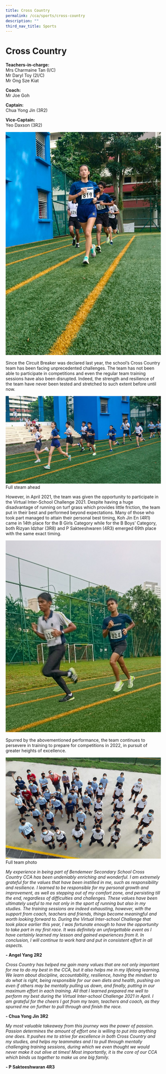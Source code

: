 ```yaml
---
title: Cross Country
permalink: /cca/sports/cross-country
description: ""
third_nav_title: Sports
---
```

# Cross Country
 
**Teachers-in-charge:** <br>
Mrs Charmaine Tan (I/C) <br>
Mr Daryl Toy (2I/C) <br>
Mr Ong Sze Kiat

**Coach:** <br>
Mr Joe Goh

**Captain:** <br>
Chua Yong Jin (3R2)

**Vice-Captain:** <br>
Yeo Daxson (3R2)

![Training in school](/images/Cca/cca-cross-i-Training-in-school-716x1024.jpg)

Since the Circuit Breaker was declared last year, the school’s Cross Country team has been facing unprecedented challenges. The team has not been able to participate in competitions and even the regular team training sessions have also been disrupted.  Indeed, the strength and resilience of the team have never been tested and stretched to such extent before until now.

![Full steam ahead](/images/Cca/cca-cross-i-Full-steam-ahead-768x432.jpg)
Full steam ahead

However, in April 2021, the team was given the opportunity to participate in the Virtual Inter-School Challenge 2021.  Despite having a huge disadvantage of running on turf grass which provides little friction, the team put in their best and performed beyond expectations. Many of those who took part managed to attain their personal best timing, Koh Jin En (4R1) came in 14th  place for the B Girls Category while for the B Boys’ Category, both Rizyan Idzhar (3R8) and P Sakteeshwaren (4R3) emerged 69th place with the same exact timing.

![Pushing ahead](/images/Cca/cca-cross-i-Pushing-ahead-768x944.jpg)

Spurred by the abovementioned performance, the team continues to persevere in training to prepare for competitions in 2022, in pursuit of greater heights of excellence.

![Full team photo](/images/Cca/cca-cross-i-Full-team-photo-768x499.jpg)
Full team photo

*My experience in being part of Bendemeer Secondary School Cross Country CCA has been undeniably enriching and wonderful. I am extremely grateful for the values that have been instilled in me, such as responsibility and resilience. I learned to be responsible for my personal growth and improvement, as well as stepping out of my comfort zone, and persisting till the end, regardless of difficulties and challenges. These values have been ultimately useful to me not only in the sport of running but also in my studies. The training sessions are indeed exhausting, however, with the support from coach, teachers and friends, things become meaningful and worth looking forward to. During the Virtual Inter-school Challenge that took place earlier this year, I was fortunate enough to have the opportunity to take part in my first race. It was definitely an unforgettable event as I have certainly learned my lesson and gained experiences from it. In conclusion, I will continue to work hard and put in consistent effort in all aspects.*

**- Angel Yang 2R2**


*Cross Country has helped me gain many values that are not only important for me to do my best in the CCA, but it also helps me in my lifelong learning. We learn about discipline, accountability, resilience, having the mindset to do what is right, being responsible for our own diets and health, pushing on even if others may be mentally pulling us down, and finally, putting in our maximum effort in each training. All that I learned prepared me well to perform my best during the Virtual Inter-school Challenge 2021 in April. I am grateful for the cheers I got from my team, teachers and coach, as they spurred me on further to pull through and finish the race.*

**- Chua Yong Jin 3R2**


*My most valuable takeaway from this journey was the power of passion. Passion determines the amount of effort one is willing to put into anything one does. It pushes me to strive for excellence in both Cross Country and my studies, and helps my teammates and I to pull through mentally challenging training sessions, during which we even thought we would never make it out alive at times!  Most importantly, it is the core of our CCA which binds us together to make us one big family.*

**- P Sakteeshwaran 4R3**